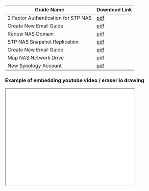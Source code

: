 |Guide Name | Download Link |
|------------------------|-----------------------|
|2 Factor Authentication for STP NAS | [pdf](/guides/2FA.pdf)|
|Create New Email Guide | [pdf](/guides/create_new_email_guide.pdf)|
|Renew NAS Domain  | [pdf](/guides/create_new_email_guide.pdf)|
|STP NAS Snapshot Replication | [pdf](/guides/nas_snapshot.pdf)|
|Create New Email Guide | [pdf](/guides/create_new_email_guide.pdf)|
|Map NAS Network Drive | [pdf](/guides/old_map_drive_manual.pdf)|
|New Synology Account | [pdf](/guides/new_synolog_account.pdf)|



### Example of embedding youtube video / eraser io drawing
<iframe width="420" height="315"
src="guides/2FA.pdf">
</iframe>